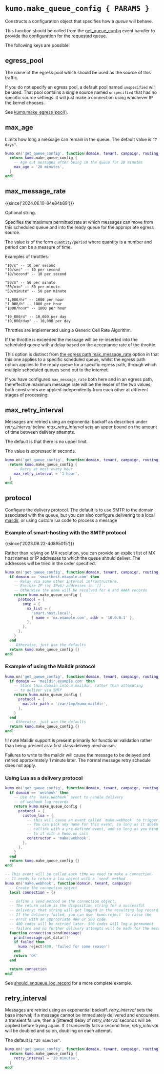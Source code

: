 # `kumo.make_queue_config { PARAMS }`

Constructs a configuration object that specifies how a *queue* will behave.

This function should be called from the
[get_queue_config](../events/get_queue_config.md) event handler to provide the
configuration for the requested queue.

The following keys are possible:

## egress_pool

The name of the egress pool which should be used as the source of
this traffic.

If you do not specify an egress pool, a default pool named `unspecified`
will be used. That pool contains a single source named `unspecified` that
has no specific source settings: it will just make a connection using
whichever IP the kernel chooses.

See [kumo.make_egress_pool()](make_egress_pool.md).

## max_age

Limits how long a message can remain in the queue.
The default value is `"7 days"`.

```lua
kumo.on('get_queue_config', function(domain, tenant, campaign, routing_domain)
  return kumo.make_queue_config {
    -- Age out messages after being in the queue for 20 minutes
    max_age = '20 minutes',
  }
end)
```

## max_message_rate

{{since('2024.06.10-84e84b89')}}

Optional string.

Specifies the maximum permitted rate at which messages can move from this
scheduled queue and into the ready queue for the appropriate egress source.

The value is of the form `quantity/period`
where quantity is a number and period can be a measure of time.

Examples of throttles:

```
"10/s" -- 10 per second
"10/sec" -- 10 per second
"10/second" -- 10 per second

"50/m" -- 50 per minute
"50/min" -- 50 per minute
"50/minute" -- 50 per minute

"1,000/hr" -- 1000 per hour
"1_000/h" -- 1000 per hour
"1000/hour" -- 1000 per hour

"10_000/d" -- 10,000 per day
"10,000/day" -- 10,000 per day
```

Throttles are implemented using a Generic Cell Rate Algorithm.

If the throttle is exceeded the message will be re-inserted into the scheduled
queue with a delay based on the acceptance rate of the throttle.

This option is distinct from [the egress path
max_message_rate](make_egress_path.md#max_message_rate) option in that this one
applies to a specific scheduled queue, whilst the egress path option applies to
the ready queue for a specific egress path, through which multiple scheduled
queues send out to the internet.

If you have configured `max_message_rate` both here and in an egress path,
the effective maximum message rate will be the lesser of the two values; both
constraints are applied independently from each other at different stages
of processing.

## max_retry_interval

Messages are retried using an exponential backoff as described under
*retry_interval* below. *max_retry_interval* sets an upper bound on the amount
of time between delivery attempts.

The default is that there is no upper limit.

The value is expressed in seconds.

```lua
kumo.on('get_queue_config', function(domain, tenant, campaign, routing_domain)
  return kumo.make_queue_config {
    -- Retry at most every hour
    max_retry_interval = '1 hour',
  }
end)
```

## protocol

Configure the delivery protocol. The default is to use SMTP to the
domain associated with the queue, but you can also configure delivering
to a local [maildir](http://www.courier-mta.org/maildir.html), or using
custom lua code to process a message

### Example of smart-hosting with the SMTP protocol

{{since('2023.08.22-4d895015')}}

Rather than relying on MX resolution, you can provide an explicit list
of MX host names or IP addresses to which the queue should deliver.
The addresses will be tried in the order specified.

```lua
kumo.on('get_queue_config', function(domain, tenant, campaign, routing_domain)
  if domain == 'smarthost.example.com' then
    -- Relay via some other internal infrastructure.
    -- Enclose IP (or IPv6) addresses in `[]`.
    -- Otherwise the name will be resolved for A and AAAA records
    return kumo.make_queue_config {
      protocol = {
        smtp = {
          mx_list = {
            'smart.host.local',
            { name = 'mx.example.com', addr = '10.0.0.1' },
          },
        },
      },
    }
  end
  -- Otherwise, just use the defaults
  return kumo.make_queue_config {}
end)
```

### Example of using the Maildir protocol

```lua
kumo.on('get_queue_config', function(domain, tenant, campaign, routing_domain)
  if domain == 'maildir.example.com' then
    -- Store this domain into a maildir, rather than attempting
    -- to deliver via SMTP
    return kumo.make_queue_config {
      protocol = {
        maildir_path = '/var/tmp/kumo-maildir',
      },
    }
  end
  -- Otherwise, just use the defaults
  return kumo.make_queue_config {}
end)
```

!!! note
    Maildir support is present primarily for functional validation
    rather than being present as a first class delivery mechanism.

Failures to write to the maildir will cause the message to be delayed and
retried approximately 1 minute later.  The normal message retry schedule does
not apply.

### Using Lua as a delivery protocol

```lua
kumo.on('get_queue_config', function(domain, tenant, campaign, routing_domain)
  if domain == 'webhook' then
    -- Use the `make.webhook` event to handle delivery
    -- of webhook log records
    return kumo.make_queue_config {
      protocol = {
        custom_lua = {
          -- this will cause an event called `make.webhook` to trigger.
          -- You can pick any name for this event, so long as it doesn't
          -- collide with a pre-defined event, and so long as you bind
          -- to it with a kumo.on call
          constructor = 'make.webhook',
        },
      },
    }
  end
  return kumo.make_queue_config {}
end)

-- This event will be called each time we need to make a connection.
-- It needs to return a lua object with a `send` method
kumo.on('make.webhook', function(domain, tenant, campaign)
  -- Create the connection object
  local connection = {}

  -- define a send method on the connection object.
  -- The return value is the disposition string for a successful
  -- delivery; that string will get logged in the resulting log record.
  -- If the delivery failed, you can use `kumo.reject` to raise the
  -- error with an appropriate 400 or 500 code.
  -- 400 codes will be retried later. 500 codes will log a permanent
  -- failure and no further delivery attempts will be made for the message.
  function connection:send(message)
    print(message:get_data())
    if failed then
      kumo.reject(400, 'failed for some reason')
    end
    return 'OK'
  end

  return connection
end)
```

See [should_enqueue_log_record](../events/should_enqueue_log_record.md) for
a more complete example.


## retry_interval

Messages are retried using an exponential backoff.  *retry_interval* sets the
base interval; if a message cannot be immediately delivered and encounters a
transient failure, then a (jittered) delay of *retry_interval* seconds will be
applied before trying again. If it transiently fails a second time,
*retry_interval* will be doubled and so on, doubling on each attempt.

The default is `"20 minutes"`.

```lua
kumo.on('get_queue_config', function(domain, tenant, campaign, routing_domain)
  return kumo.make_queue_config {
    retry_interval = '20 minutes',
  }
end)
```

